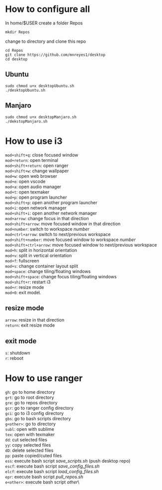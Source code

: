 # How to configure all

In home/$USER create a folder Repos

	mkdir Repos

change to directory and clone this repo

	cd Repos
	git clone https://github.com/mnreyes1/desktop
	cd desktop

## Ubuntu

	sudo chmod u+x desktopUbuntu.sh
	./desktopUbuntu.sh

## Manjaro

	sudo chmod u+x desktopManjaro.sh
	./dekstopManjaro.sh


# How to use i3

`mod+shift+q`: close focused window\
`mod+return`: open terminal\
`mod+shift+return`: open ranger\
`mod+shift+w`: change wallpaper\
`mod+w`: open web browser\
`mod+e`: open vscode\
`mod+a`: open audio manager\
`mod+t`: open texmaker\
`mod+p`: open program launcher\
`mod+shift+p`: open another program launcher\
`mod+i`: open network manager\
`mod+shift+i`: open another network manager\
`mod+arrow`: change focus in that direction\
`mod+shift+arrow`: move focused window in that direction\
`mod+number`: switch to workspace *number* \
`mod+ctrl+arrow`: switch to next/previous workspace\
`mod+shift+number`: move focused window to workspace *number* \
`mod+shift+ctrl+arrow`: move focused window to next/previous workspace\
`mod+h`: split in horizontal orientation\
`mod+v`: split in vertical orientation\
`mod+f`: fullscreen\
`mod+s`: change container layout split\
`mod+space`: change tiling/floating windows\
`mod+shift+space`: change focus tiling/floating windows\
`mod+shift+r`: restart i3\
`mod+r`: resize mode\
`mod+0`: exit mode\

## resize mode

`arrow`: resize in that direction\
`return`: exit resize mode

## exit mode

`s`: shutdown\
`r`: reboot


# How to use ranger

`gh`: go to home directory\
`grt`: go to root directory\
`gre`: go to repos directory\
`gcr`: go to ranger config directory\
`gci`: go to i3 config directory\
`gbs`: go to bash scripts directory\
`g<other>`: go to <other> directory\
`subl`: open with sublime\
`tex`: open with texmaker\
`dd`: cut selected files\
`yy`: copy selected files\
`dD`: delete selected files\
`pp`: paste copied/cuted files\
`ess`: execute bash script *save_scripts.sh* (push desktop repo)\
`escf`: execute bash script *save_config_files.sh*\
`elcf`: execute bash script *load_config_files.sh*\
`epr`: execute bash script *pull_repos.sh*\
`e<other>`: execute bash script *other*\

